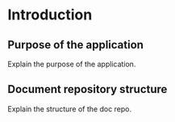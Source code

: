 # Introduction

## Purpose of the application

Explain the purpose of the application.

## Document repository structure

Explain the structure of the doc repo.
